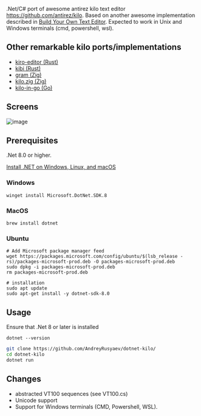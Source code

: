 .Net/C# port of awesome antirez kilo text editor https://github.com/antirez/kilo. Based on another awesome implementation described in [Build Your Own Text Editor](https://viewsourcecode.org/snaptoken/kilo/).
Expected to work in Unix and Windows terminals (cmd, powershell, wsl).

## Other remarkable kilo ports/implementations

* [kiro-editor (Rust)](https://github.com/rhysd/kiro-editor)
* [kibi (Rust)](https://github.com/ilai-deutel/kibi)
* [gram (Zig)](https://github.com/eightfilms/gram)
* [kilo.zig (Zig)](https://github.com/h4rr9/kilo.zig)
* [kilo-in-go (Go)](https://github.com/bediger4000/kilo-in-go)

## Screens

![image](https://github.com/user-attachments/assets/4cc6457d-deca-49e0-ae19-64dccc5663cc)

## Prerequisites
.Net 8.0 or higher.

[Install .NET on Windows, Linux, and macOS](https://learn.microsoft.com/en-us/dotnet/core/install/)

### Windows
``` shell
winget install Microsoft.DotNet.SDK.8
```

### MacOS
``` shell
brew install dotnet
```

### Ubuntu
``` shell
# Add Microsoft package manager feed
wget https://packages.microsoft.com/config/ubuntu/$(lsb_release -rs)/packages-microsoft-prod.deb -O packages-microsoft-prod.deb
sudo dpkg -i packages-microsoft-prod.deb
rm packages-microsoft-prod.deb

# installation
sudo apt update
sudo apt-get install -y dotnet-sdk-8.0
```

## Usage

Ensure that .Net 8 or later is installed
```
dotnet --version
```

``` bash
git clone https://github.com/AndreyRusyaev/dotnet-kilo/
cd dotnet-kilo
dotnet run
```

## Changes

* abstracted VT100 sequences (see VT100.cs)
* Unicode support
* Support for Windows terminals (CMD, Powershell, WSL).

